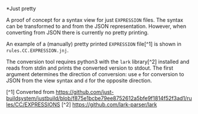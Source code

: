 *Just pretty

A proof of concept for a syntax view for just `EXPRESSION` files.
The syntax can be transformed to and from the JSON representation.
However, when converting from JSON there is currently no pretty printing.

An example of a (manually) pretty printed `EXPRESSION` file[^1] is shown in
`rules.CC.EXPRESSION.jnj`.

The conversion tool requires python3 with the `lark` library[^2] installed and
reads from stdin and prints the converted version to stdout. The first argument
determines the direction of conversion: use `e` for conversion to JSON from the
view syntax and `d` for the opposite direction.


[^1] Converted from  https://github.com/just-buildsystem/justbuild/blob/f875e1bcbe79ee8752612a5bfe9f1814f52f3ad1/rules/CC/EXPRESSIONS
[^2] https://github.com/lark-parser/lark
